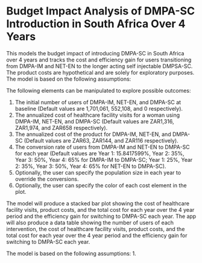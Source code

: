 # Budget Impact Analysis of DMPA-SC Introduction in South Africa Over 4 Years

This models the budget impact of introducing DMPA-SC in South Africa over 4 years and tracks the cost and efficiency gain for users transitioning from DMPA-IM and NET-EN to the longer acting self injectable DMPSA-SC. The product costs are hypothetical and are solely for exploratory purposes. The model is based on the following assumptions:

The following elements can be manipulated to explore possible outcomes:
1. The initial number of users of DMPA-IM, NET-EN, and DMPA-SC at baseline (Default values are 1,701,061, 552,108, and 0 respectively).
2. The annualized cost of healthcare facility visits for a woman using DMPA-IM, NET-EN, and DMPA-SC (Default values are ZAR1,316, ZAR1,974, and ZAR658 respectively).
3. The annualized cost of the product for DMPA-IM, NET-EN, and DMPA-SC (Default values are ZAR63, ZAR144, and ZAR116 respectively).
4. The conversion rate of users from DMPA-IM and NET-EN to DMPA-SC for each year (Default values are Year 1: 15.8417599%, Year 2: 35%, Year 3: 50%, Year 4: 65% for DMPA-IM to DMPA-SC; Year 1: 25%, Year 2: 35%, Year 3: 50%, Year 4: 65% for NET-EN to DMPA-SC).
5. Optionally, the user can specify the population size in each year to override the conversions.
6. Optionally, the user can specify the color of each cost element in the plot.

The model will produce a stacked bar plot showing the cost of healthcare facility visits, product costs, and the total cost for each year over the 4 year period and the efficiency gain for switching to DMPA-SC each year. The app will also produce a data table showing the number of users of each intervention, the cost of healthcare facility visits, product costs, and the total cost for each year over the 4 year period and the efficiency gain for switching to DMPA-SC each year.

The model is based on the following assumptions:
1. 